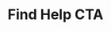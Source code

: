 ---
layout: pattern
categories: [patterns, card]
title: Find Help CTA
type: [detail-page]
permalink: /patterns/card/cta-help-full/
variations: true
description: |
   This layout allows for an image with padding. For this layout use the  ```usa-card__media--inset```  on the media class. The example in the html below shows how to apply. _see more details on functionality on the [default card](/patterns/card) page_
overview: This layout allows for an image with padding.

usa-link:
specification: 
spec:
jekyll: |

  "{% include patterns/card/card-cta-help-jk.md %}"
### Paths to view design and code... 
## designimg: can be used to show an image of the design until a coded version can be created. The htmlpath & csspath should be located in the pattens folder. Read more about creating coded components in /docs/creating-patterns 
# designimg: 
htmlpath: patterns/card/card-cta-help-full.md
csspath: patterns/card/index.scss
---